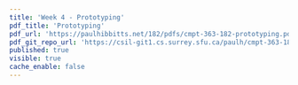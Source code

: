 ```yaml
---
title: 'Week 4 - Prototyping'
pdf_title: 'Prototyping'
pdf_url: 'https://paulhibbitts.net/182/pdfs/cmpt-363-182-prototyping.pdf'
pdf_git_repo_url: 'https://csil-git1.cs.surrey.sfu.ca/paulh/cmpt-363-182-slides/blob/master/prototyping/slides.md'
published: true
visible: true
cache_enable: false
---
```

